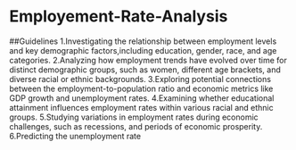 # Employement-Rate-Analysis

##Guidelines
1.Investigating the relationship between employment levels and key demographic factors,including education, gender, race, and age categories.
2.Analyzing how employment trends have evolved over time for distinct demographic groups, such as women, different age brackets, and diverse racial or ethnic backgrounds.
3.Exploring potential connections between the employment-to-population ratio and economic metrics like GDP growth and unemployment rates.
4.Examining whether educational attainment influences employment rates within various racial and ethnic groups.
5.Studying variations in employment rates during economic challenges, such as recessions, and periods of economic prosperity.
6.Predicting the unemployment rate
